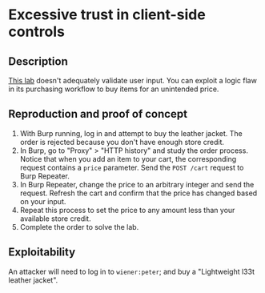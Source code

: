 # Excessive trust in client-side controls

## Description

[This lab](https://portswigger.net/web-security/logic-flaws/examples/lab-logic-flaws-excessive-trust-in-client-side-controls) doesn't adequately validate user input. You can exploit a logic flaw in its purchasing workflow to buy items for an unintended price.

## Reproduction and proof of concept

1. With Burp running, log in and attempt to buy the leather jacket. The order is rejected because you don't have enough store credit.
2. In Burp, go to "Proxy" > "HTTP history" and study the order process. Notice that when you add an item to your cart, the corresponding request contains a ``price`` parameter. Send the ``POST /cart`` request to Burp Repeater.
3. In Burp Repeater, change the price to an arbitrary integer and send the request. Refresh the cart and confirm that the price has changed based on your input.
4. Repeat this process to set the price to any amount less than your available store credit.
5. Complete the order to solve the lab.

## Exploitability

An attacker will need to log in to `wiener:peter`; and buy a "Lightweight l33t leather jacket". 
